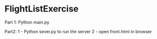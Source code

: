 # FlightListExercise

Part 1:
Python main.py

Part2:
1 - Python sever.py to run the server
2 - open front.html in browser

